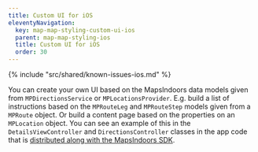 ```yaml
---
title: Custom UI for iOS
eleventyNavigation:
  key: map-map-styling-custom-ui-ios
  parent: map-map-styling-ios
  title: Custom UI for iOS
  order: 30
---
```


<!-- Known Issues -->
{% include "src/shared/known-issues-ios.md" %}

You can create your own UI based on the MapsIndoors data models given from `MPDirectionsService` or `MPLocationsProvider`. E.g. build a list of instructions based on the `MPRouteLeg` and `MPRouteStep` models given from a `MPRoute` object. Or build a content page based on the properties on an `MPLocation` object. You can see an example of this in the `DetailsViewController` and `DirectionsController` classes in the app code that is [distributed along with the MapsIndoors SDK](https://github.com/MapsIndoors/MapsIndoorsIOS/tree/master/Example).
